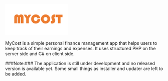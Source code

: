 <img src="MyCost/Resources/MyCostLogo.png" width=200 height=100>

MyCost is a simple personal finance management app that helps users to 
keep track of their earnings and expenses. It uses structured PHP on the
server side and C# on client side. 

###Note:### The application is still under development and no released version is 
available yet. Some small things as installer and updater are left to be added. 

